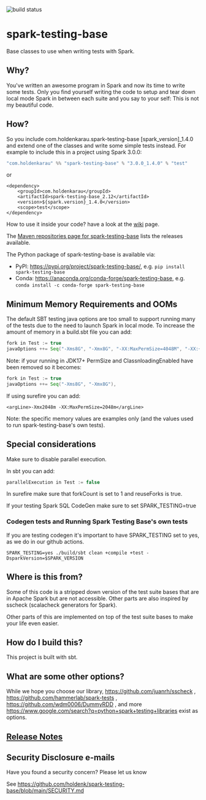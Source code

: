 ![build status](https://github.com/holdenk/spark-testing-base/actions/workflows/github-actions-basic.yml/badge.svg?branch=main)


# spark-testing-base

Base classes to use when writing tests with Spark.

## Why?

You've written an awesome program in Spark and now its time to write some tests. Only you find yourself writing the code to setup and tear down local mode Spark in between each suite and you say to your self:
This is not my beautiful code.

## How?

So you include com.holdenkarau.spark-testing-base [spark_version]_1.4.0 and extend one of the classes and write some simple tests instead.  For example to include this in a project using Spark 3.0.0:

```scala
"com.holdenkarau" %% "spark-testing-base" % "3.0.0_1.4.0" % "test"
```

or

```
<dependency>
	<groupId>com.holdenkarau</groupId>
	<artifactId>spark-testing-base_2.12</artifactId>
	<version>${spark.version}_1.4.0</version>
	<scope>test</scope>
</dependency>
```

How to use it inside your code? have a look at the [wiki](https://github.com/holdenk/spark-testing-base/wiki) page.

The [Maven repositories page for spark-testing-base](https://mvnrepository.com/artifact/com.holdenkarau) lists the releases available.

The Python package of spark-testing-base is available via:
* PyPI: https://pypi.org/project/spark-testing-base/, e.g. `pip install spark-testing-base`
* Conda: https://anaconda.org/conda-forge/spark-testing-base, e.g. `conda install -c conda-forge spark-testing-base`

## Minimum Memory Requirements and OOMs

The default SBT testing java options are too small to support running many of the tests due to the need to launch Spark in local mode. To increase the amount of memory in a build.sbt file you can add:

```scala
fork in Test := true
javaOptions ++= Seq("-Xms8G", "-Xmx8G", "-XX:MaxPermSize=4048M", "-XX:+CMSClassUnloadingEnabled")
```

Note: if your running in JDK17+ PermSize and ClassnloadingEnabled have been removed so it becomes:

```scala
fork in Test := true
javaOptions ++= Seq("-Xms8G", "-Xmx8G"),
```

If using surefire you can add:

```
<argLine>-Xmx2048m -XX:MaxPermSize=2048m</argLine>
```

Note: the specific memory values are examples only (and the values used to run spark-testing-base's own tests).

## Special considerations

Make sure to disable parallel execution.

In sbt you can add:

```scala
parallelExecution in Test := false
```

In surefire make sure that forkCount is set to 1 and reuseForks is true.

If your testing Spark SQL CodeGen make sure to set SPARK_TESTING=true

### Codegen tests and Running Spark Testing Base's own tests

If you are testing codegen it's important to have SPARK_TESTING set to yes, as we do in our github actions.

`SPARK_TESTING=yes ./build/sbt clean +compile +test -DsparkVersion=$SPARK_VERSION`

## Where is this from?

Some of this code is a stripped down version of the test suite bases that are in Apache Spark but are not accessible. Other parts are also inspired by sscheck (scalacheck generators for Spark).

Other parts of this are implemented on top of the test suite bases to make your life even easier.

## How do I build this?

This project is built with sbt.

## What are some other options?

While we hope you choose our library, https://github.com/juanrh/sscheck , https://github.com/hammerlab/spark-tests , https://github.com/wdm0006/DummyRDD , and more https://www.google.com/search?q=python+spark+testing+libraries exist as options.

## [Release Notes](RELEASE_NOTES.md)

## Security Disclosure e-mails

Have you found a security concern? Please let us know

See https://github.com/holdenk/spark-testing-base/blob/main/SECURITY.md
